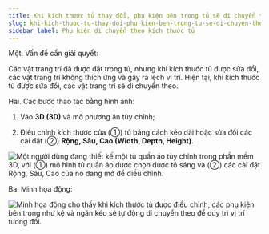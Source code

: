 ```yaml
---
title: Khi kích thước tủ thay đổi, phụ kiện bên trong tủ sẽ di chuyển theo
slug: khi-kich-thuoc-tu-thay-doi-phu-kien-ben-trong-tu-se-di-chuyen-theo
sidebar_label: Phụ kiện di chuyển theo kích thước tủ
---
```


Một. Vấn đề cần giải quyết:

Các vật trang trí đã được đặt trong tủ, nhưng khi kích thước tủ được sửa đổi, các vật trang trí không thích ứng và gây ra lệch vị trí. Hiện tại, khi kích thước tủ được sửa đổi, các vật trang trí sẽ di chuyển theo.

Hai. Các bước thao tác bằng hình ảnh:

1. Vào **3D (3D)** và mở phương án tùy chỉnh;

2. Điều chỉnh kích thước của (①) tủ bằng cách kéo dài hoặc sửa đổi các cài đặt (②) **Rộng, Sâu, Cao (Width, Depth, Height)**.

![Một người dùng đang thiết kế một tủ quần áo tùy chỉnh trong phần mềm 3D, với (①) mô hình tủ quần áo được chọn được tô sáng và (②) các cài đặt Rộng, Sâu, Cao của nó đang mở để điều chỉnh.](https://storage.googleapis.com/jegavn_kb/images/db64b7c5-ba4d-40d1-8062-7b238ba2b761.png)

Ba. Minh họa động:

![Minh họa động cho thấy khi kích thước tủ được điều chỉnh, các phụ kiện bên trong như kệ và ngăn kéo sẽ tự động di chuyển theo để duy trì vị trí tương đối.](https://storage.googleapis.com/jegavn_kb/images/a074f4a4-3b7c-4be6-b253-c16d11bc717d.gif)